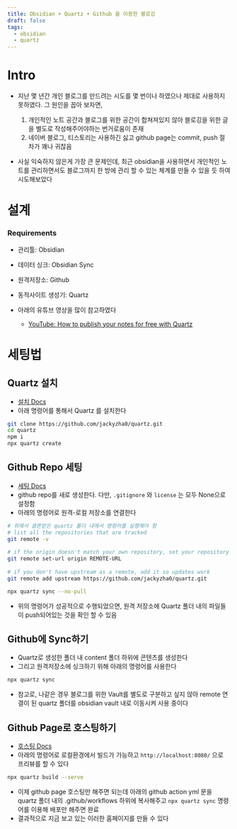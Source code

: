 ```yaml
---
title: Obsidian + Quartz + Github 을 이용한 블로깅
draft: false
tags:
  - obsidian
  - quartz
---
```

# Intro

- 지난 몇 년간 개인 블로그를 만드려는 시도를 몇 번이나 하였으나 제대로 사용하지 못하였다. 그 원인을 꼽아 보자면,

	1. 개인적인 노트 공간과 블로그를 위한 공간이 합쳐져있지 않아 블로깅을 위한 글을 별도로 작성해주어야하는 번거로움이 존재
	2. 네이버 블로그, 티스토리는 사용하긴 싫고 github page는 commit, push 절차가 꽤나 귀찮음
- 사실 익숙하지 않은게 가장 큰 문제인데, 최근 obsidian을 사용하면서 개인적인 노트를 관리하면서도 블로그까지 한 방에 관리 할 수 있는 체계를 만들 수 있을 듯 하여 시도해보았다


# 설계

### Requirements
- 관리툴: Obsidian
- 데이터 싱크: Obsidian Sync
- 원격저장소: Github
- 동적사이트 생성기: Quartz


- 아래의 유튜브 영상을 많이 참고하였다
	- [YouTube: How to publish your notes for free with Quartz](https://www.youtube.com/watch?v=6s6DT1yN4dw)



# 세팅법
## Quartz 설치

- [설치 Docs](https://quartz.jzhao.xyz/)
- 아래 명령어를 통해서 Quartz 를 설치한다

```bash
git clone https://github.com/jackyzha0/quartz.git
cd quartz
npm i
npx quartz create
```

## Github Repo 세팅

- [세팅 Docs](https://quartz.jzhao.xyz/setting-up-your-GitHub-repository)
- github repo를 새로 생성한다. 다만, `.gitignore` 와 `license` 는 모두 None으로 설정함
- 아래의 명령어로 원격-로컬 저장소를 연결한다

```bash
# 위에서 클론받은 quartz 폴더 내에서 명령어를 실행해야 함
# list all the repositories that are tracked
git remote -v
 
# if the origin doesn't match your own repository, set your repository as the origin
git remote set-url origin REMOTE-URL
 
# if you don't have upstream as a remote, add it so updates work
git remote add upstream https://github.com/jackyzha0/quartz.git

npx quartz sync --no-pull
```

- 위의 명령어가 성공적으로 수행되었으면, 원격 저장소에 Quartz 폴더 내의 파일들이 push되어있는 것을 확인 할 수 있음


## Github에 Sync하기
- Quartz로 생성한 폴더 내 content 폴더 하위에 콘텐츠를 생성한다
- 그리고 원격저장소에 싱크하기 위해 아래의 명령어를 사용한다

```bash
npx quartz sync
```

- 참고로, 나같은 경우 블로그를 위한 Vault를 별도로 구분하고 싶지 않아 remote 연결이 된 quartz 폴더를 obsidian vault 내로 이동시켜 사용 중이다

## Github Page로 호스팅하기

- [호스팅 Docs](https://quartz.jzhao.xyz/hosting)
- 아래의 명령어로 로컬환경에서 빌드가 가능하고 `http://localhost:8080/` 으로 프리뷰를 할 수 있다
```bash
npx quartz build --serve
```


- 이제 github page 호스팅만 해주면 되는데 아래의 github action yml 문을 quartz 폴더 내의 .github/workflows 하위에 복사해주고 `npx quartz sync` 명령어를 이용해 배포만 해주면 완료
- 결과적으로 지금 보고 있는 이러한 홈페이지를 만들 수 있다



 
